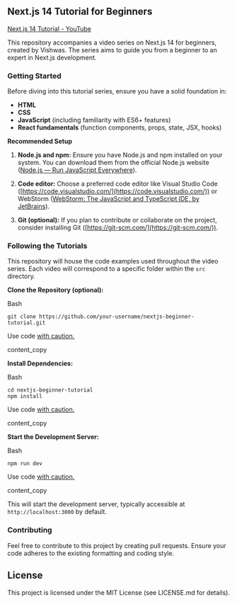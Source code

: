 ## Next.js 14 Tutorial for Beginners

[Next.js 14 Tutorial - YouTube](https://www.youtube.com/watch?v=ZjAqacIC_3c&list=PLC3y8-rFHvwjOKd6gdf4QtV1uYNiQnruI&index=1&pp=iAQB)

This repository accompanies a video series on Next.js 14 for beginners, created by Vishwas. The series aims to guide you from a beginner to an expert in Next.js development.

### Getting Started

Before diving into this tutorial series, ensure you have a solid foundation in:

- **HTML**
- **CSS**
- **JavaScript** (including familiarity with ES6+ features)
- **React fundamentals** (function components, props, state, JSX, hooks)

**Recommended Setup**

1. **Node.js and npm:** Ensure you have Node.js and npm installed on your system. You can download them from the official Node.js website ([Node.js — Run JavaScript Everywhere](https://nodejs.org/en)).

2. **Code editor:** Choose a preferred code editor like Visual Studio Code ([https://code.visualstudio.com/](https://code.visualstudio.com/)) or WebStorm ([WebStorm: The JavaScript and TypeScript IDE, by JetBrains](https://www.jetbrains.com/webstorm/)).

3. **Git (optional):** If you plan to contribute or collaborate on the project, consider installing Git ([https://git-scm.com/](https://git-scm.com/)).

### Following the Tutorials

This repository will house the code examples used throughout the video series. Each video will correspond to a specific folder within the `src` directory.

**Clone the Repository (optional):**

Bash

```
git clone https://github.com/your-username/nextjs-beginner-tutorial.git
```

Use code [with caution.](https://gemini.google.com/faq#coding)

content_copy

**Install Dependencies:**

Bash

```
cd nextjs-beginner-tutorial
npm install
```

Use code [with caution.](https://gemini.google.com/faq#coding)

content_copy

**Start the Development Server:**

Bash

```
npm run dev
```

Use code [with caution.](https://gemini.google.com/faq#coding)

content_copy

This will start the development server, typically accessible at `http://localhost:3000` by default.

### Contributing

Feel free to contribute to this project by creating pull requests. Ensure your code adheres to the existing formatting and coding style.

## License

This project is licensed under the MIT License (see LICENSE.md for details).